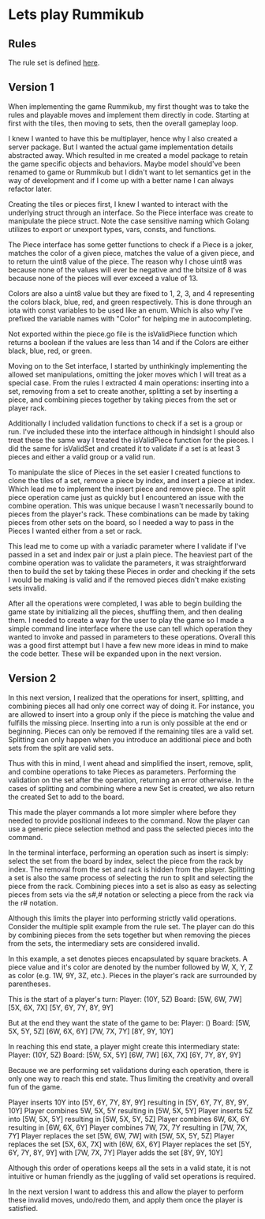 # Lets play Rummikub

## Rules

The rule set is defined [here](https://rummikub.com/wp-content/uploads/2019/12/2600-English-1.pdf).

## Version 1

When implementing the game Rummikub, my first thought was to take the rules and
playable moves and implement them directly in code. Starting at first with the
tiles, then moving to sets, then the overall gameplay loop.

I knew I wanted to have this be multiplayer, hence why I also created a server
package. But I wanted the actual game implementation details abstracted away.
Which resulted in me created a model package to retain the game specific objects
and behaviors. Maybe model should've been renamed to game or Rummikub but I didn't
want to let semantics get in the way of development and if I come up with a
better name I can always refactor later.

Creating the tiles or pieces first, I knew I wanted to interact with the underlying
struct through an interface. So the Piece interface was create to manipulate the
piece struct. Note the case sensitive naming which Golang utilizes to export
or unexport types, vars, consts, and functions.

The Piece interface has some getter functions to check if a Piece is a joker,
matches the color of a given piece, matches the value of a given piece, and to
return the uint8 value of the piece. The reason why I chose uint8 was because
none of the values will ever be negative and the bitsize of 8 was because none
of the pieces will ever exceed a value of 13.

Colors are also a uint8 value but they are fixed to 1, 2, 3, and 4 representing
the colors black, blue, red, and green respectively. This is done through an iota
with const variables to be used like an enum. Which is also why I've prefixed
the variable names with "Color" for helping me in autocompleting.

Not exported within the piece.go file is the isValidPiece function which returns
a boolean if the values are less than 14 and if the Colors are either black,
blue, red, or green.

Moving on to the Set interface, I started by unthinkingly implementing the allowed
set manipulations, omitting the joker moves which I will treat as a special case.
From the rules I extracted 4 main operations: inserting into a set, removing from
a set to create another, splitting a set by inserting a piece, and combining
pieces together by taking pieces from the set or player rack.

Additionally I included validation functions to check if a set is a group or run.
I've included these into the interface although in hindsight I should also treat
these the same way I treated the isValidPiece function for the pieces. I did the
same for isValidSet and created it to validate if a set is at least 3 pieces and
either a valid group or a valid run.

To manipulate the slice of Pieces in the set easier I created functions to clone
the tiles of a set, remove a piece by index, and insert a piece at index. Which
lead me to implement the insert piece and remove piece. The split piece operation
came just as quickly but I encountered an issue with the combine operation. This
was unique because I wasn't necessarily bound to pieces from the player's rack.
These combinations can be made by taking pieces from other sets on the board, so
I needed a way to pass in the Pieces I wanted either from a set or rack.

This lead me to come up with a variadic parameter where I validate if I've passed
in a set and index pair or just a plain piece. The heaviest part of the combine
operation was to validate the parameters, it was straightforward then to build
the set by taking these Pieces in order and checking if the sets I would be
making is valid and if the removed pieces didn't make existing sets invalid.

After all the operations were completed, I was able to begin building the game
state by initializing all the pieces, shuffling them, and then dealing them. I
needed to create a way for the user to play the game so I made a simple command
line interface where the use can tell which operation they wanted to invoke and
passed in parameters to these operations. Overall this was a good first attempt
but I have a few new more ideas in mind to make the code better. These will be
expanded upon in the next version.

## Version 2

In this next version, I realized that the operations for insert, splitting,
and combining pieces all had only one correct way of doing it. For instance, you
are allowed to insert into a group only if the piece is matching the value and
fulfills the missing piece. Inserting into a run is only possible at the end or
beginning. Pieces can only be removed if the remaining tiles are a valid set.
Splitting can only happen when you introduce an additional piece and both sets
from the split are valid sets.

Thus with this in mind, I went ahead and simplified the insert, remove, split,
and combine operations to take Pieces as parameters. Performing the validation
on the set after the operation, returning an error otherwise. In the cases of
splitting and combining where a new Set is created, we also return the created
Set to add to the board.

This made the player commands a lot more simpler where before they needed to
provide positional indexes to the command. Now the player can use a generic
piece selection method and pass the selected pieces into the command.

In the terminal interface, performing an operation such as insert is simply:
select the set from the board by index, select the piece from the rack by index.
The removal from the set and rack is hidden from the player. Splitting a set is
also the same process of selecting the run to split and selecting the piece from
the rack. Combining pieces into a set is also as easy as selecting pieces from
sets via the s#,# notation or selecting a piece from the rack via the r# notation.

Although this limits the player into performing strictly valid operations. Consider
the multiple split example from the rule set. The player can do this by combining
pieces from the sets together but when removing the pieces from the sets, the
intermediary sets are considered invalid.

In this example, a set denotes pieces encapsulated by square brackets. A piece
value and it's color are denoted by the number followed by W, X, Y, Z as color
(e.g. 1W, 9Y, 3Z, etc.). Pieces in the player's rack are surrounded by parentheses.

This is the start of a player's turn:
Player: (10Y, 5Z)
Board: [5W, 6W, 7W] [5X, 6X, 7X] [5Y, 6Y, 7Y, 8Y, 9Y]

But at the end they want the state of the game to be:
Player: ()
Board: [5W, 5X, 5Y, 5Z] [6W, 6X, 6Y] [7W, 7X, 7Y] [8Y, 9Y, 10Y]

In reaching this end state, a player might create this intermediary state:
Player: (10Y, 5Z)
Board: [5W, 5X, 5Y] [6W, 7W] [6X, 7X] [6Y, 7Y, 8Y, 9Y]

Because we are performing set validations during each operation, there is only
one way to reach this end state. Thus limiting the creativity and overall fun of
the game.

Player inserts 10Y into [5Y, 6Y, 7Y, 8Y, 9Y] resulting in [5Y, 6Y, 7Y, 8Y, 9Y, 10Y]
Player combines 5W, 5X, 5Y resulting in [5W, 5X, 5Y]
Player inserts 5Z into [5W, 5X, 5Y] resulting in [5W, 5X, 5Y, 5Z]
Player combines 6W, 6X, 6Y resulting in [6W, 6X, 6Y]
Player combines 7W, 7X, 7Y resulting in [7W, 7X, 7Y]
Player replaces the set [5W, 6W, 7W] with [5W, 5X, 5Y, 5Z]
Player replaces the set [5X, 6X, 7X] with [6W, 6X, 6Y]
Player replaces the set [5Y, 6Y, 7Y, 8Y, 9Y] with [7W, 7X, 7Y]
Player adds the set [8Y, 9Y, 10Y]

Although this order of operations keeps all the sets in a valid state, it is not
intuitive or human friendly as the juggling of valid set operations is required.

In the next version I want to address this and allow the player to perform these
invalid moves, undo/redo them, and apply them once the player is satisfied.
